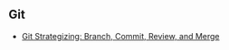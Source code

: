 ## Git

* [Git Strategizing: Branch, Commit, Review, and Merge](https://www.red-gate.com/simple-talk/dotnet/net-framework/git-strategizing-branch-commit-review-merge/amp/?__twitter_impression=true)
